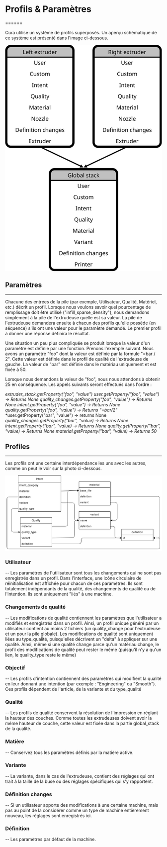 # Profils & Paramètres
======

Cura utilise un système de profils superposés. Un aperçu schématique de ce système est présenté dans l'image ci-dessous.

![Machine instance](machine_instance.svg)

## Paramètres
----

Chacune des entrées de la pile (par exemple, Utilisateur, Qualité, Matériel, etc.) décrit un profil. Lorsque nous voulons savoir quel pourcentage de remplissage doit être utilisé ("infill_sparse_density"), nous demandons simplement à la pile de l'extrudeuse quelle est sa valeur. La pile de l'extrudeuse demandera ensuite à chacun des profils qu'elle possède (en séquence) s'ils ont une valeur pour le paramètre demandé. Le premier profil à donner une réponse définira le résultat.

Une situation un peu plus compliquée se produit lorsque la valeur d'un paramètre est définie par une fonction. Prenons l'exemple suivant. Nous avons un paramètre "foo" dont la valeur est définie par la formule "=bar / 2". Cette valeur est définie dans le profil de qualité de l'extrudeuse de gauche. La valeur de "bar" est définie dans le matériau uniquement et est fixée à 50.

Lorsque nous demandons la valeur de "foo", nous nous attendons à obtenir 25 en conséquence. Les appels suivants seront effectués dans l'ordre :

*extruder_stack.getProperty("foo", "value")*
*user.getProperty("foo", "value") -> Returns None*
*quality_changes.getProperty("foo", "value") -> Returns None*
*intent.getProperty("foo", "value") -> Returns None*
*quality.getProperty("foo", "value") -> Returns "=bar/2"*
*user.getProperty("bar", "value") -> returns None
*quality_changes.getProperty("bar", "value) -> Returns None*
*intent.getProperty("bar", "value) -> Returns None*
*quality.getProperty("bar", "value) -> Returns None*
*material.getProperty("bar", "value) -> Returns 50*

## Profiles
-----
Les profils ont une certaine interdépendance les uns avec les autres, comme on peut le voir sur la photo ci-dessous. 

![Profile Structure](Profile-Structure.png)

### Utilisateur
--
Les paramètres de l'utilisateur sont tous les changements qui ne sont pas enregistrés dans un profil. Dans l'interface, une icône circulaire de réinitialisation est affichée pour chacun de ces paramètres. Ils sont totalement indépendants de la qualité, des changements de qualité ou de l'intention. Ils sont uniquement "liés" à une machine.

### Changements de qualité
--
Les modifications de qualité contiennent les paramètres que l'utilisateur a modifiés et enregistrés dans un profil. Ainsi, un profil unique généré par un utilisateur contient au moins 2 fichiers (un quality_change pour l'extrudeuse et un pour la pile globale). Les modifications de qualité sont uniquement liées au type_qualité, puisqu'elles décrivent un "delta" à appliquer sur une qualité. Ainsi, même si une qualité change parce qu'un matériau change, le profil des modifications de qualité peut rester le même (puisqu'il n'y a qu'un lien, le quality_type reste le même)

### Objectif
--
Les profils d'intention contiennent des paramètres qui modifient la qualité en leur donnant une intention (par exemple : "Engineering" ou "Smooth"). Ces profils dépendent de l'article, de la variante et du type_qualité

### Qualité
--
Les profils de qualité conservent la résolution de l'impression en réglant la hauteur des couches. Comme toutes les extrudeuses doivent avoir la même hauteur de couche, cette valeur est fixée dans la partie global_stack de la qualité.

### Matière
--
Conservez tous les paramètres définis par la matière active.

### Variante
--
La variante, dans le cas de l'extrudeuse, contient des réglages qui ont trait à la taille de la buse ou des réglages spécifiques qui s'y rapportent.

### Définition changes
--
Si un utilisateur apporte des modifications à une certaine machine, mais pas au point de la considérer comme un type de machine entièrement nouveau, les réglages sont enregistrés ici.

### Définition
--
Les paramètres par défaut de la machine.